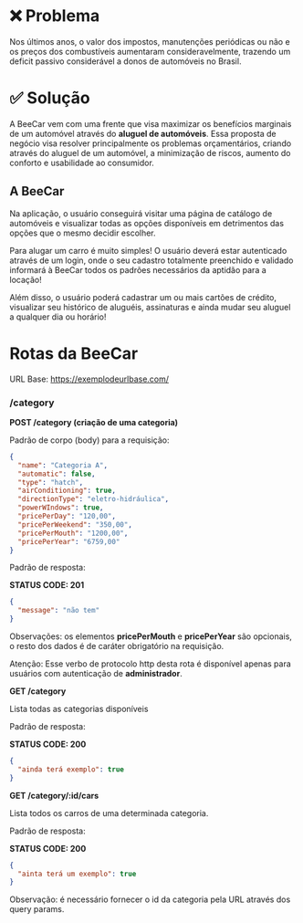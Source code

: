 # ❌ Problema

Nos últimos anos, o valor dos impostos, manutenções periódicas ou não e os preços dos combustíveis aumentaram consideravelmente, trazendo um deficit passivo considerável a donos de automóveis no Brasil.

# ✅ Solução

A BeeCar vem com uma frente que visa maximizar os benefícios marginais de um automóvel através do **aluguel de automóveis**. Essa proposta de negócio visa resolver principalmente os problemas orçamentários, criando através do aluguel de um automóvel, a minimização de riscos, aumento do conforto e usabilidade ao consumidor.

## A BeeCar

Na aplicação, o usuário conseguirá visitar uma página de catálogo de automóveis e visualizar todas as opções disponíveis em detrimentos das opções que o mesmo decidir escolher.

Para alugar um carro é muito simples! O usuário deverá estar autenticado através de um login, onde o seu cadastro totalmente preenchido e validado informará à BeeCar todos os padrões necessários da aptidão para a locação!

Além disso, o usuário poderá cadastrar um ou mais cartões de crédito, visualizar seu histórico de aluguéis, assinaturas e ainda mudar seu aluguel a qualquer dia ou horário!

# Rotas da BeeCar

URL Base: https://exemplodeurlbase.com/

### /category

**POST /category (criação de uma categoria)**

Padrão de corpo (body) para a requisição:

```json
{
  "name": "Categoria A",
  "automatic": false,
  "type": "hatch",
  "airConditioning": true,
  "directionType": "eletro-hidráulica",
  "powerWIndows": true,
  "pricePerDay": "120,00",
  "pricePerWeekend": "350,00",
  "pricePerMouth": "1200,00",
  "pricePerYear": "6759,00"
}
```

Padrão de resposta:

**STATUS CODE: 201**

```json
{
  "message": "não tem"
}
```

Observações: os elementos **pricePerMouth** e **pricePerYear** são opcionais, o resto dos dados é de caráter obrigatório na requisição.

Atenção: Esse verbo de protocolo http desta rota é disponível apenas para usuários com autenticação de **administrador**.

**GET /category**

Lista todas as categorias disponíveis

Padrão de resposta:

**STATUS CODE: 200**

```json
{
  "ainda terá exemplo": true
}
```

**GET /category/:id/cars**

Lista todos os carros de uma determinada categoria.

Padrão de resposta:

**STATUS CODE: 200**

```json
{
  "ainta terá um exemplo": true
}
```

Observação: é necessário fornecer o id da categoria pela URL através dos query params.
